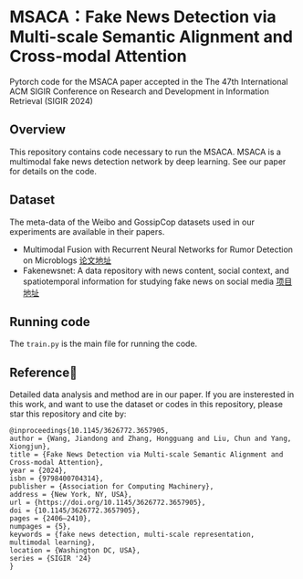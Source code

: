 # MSACA：Fake News Detection via Multi-scale Semantic Alignment and Cross-modal Attention
Pytorch code for the MSACA paper accepted in the The 47th International ACM SIGIR Conference on Research and Development in Information Retrieval (SIGIR 2024)

## Overview
This repository contains code necessary to run the MSACA. MSACA is a multimodal fake news detection network by deep learning. See our paper for details on the code.

## Dataset
The meta-data of the Weibo and GossipCop datasets used in our experiments are available in their papers.
- Multimodal Fusion with Recurrent Neural Networks for Rumor Detection on Microblogs [论文地址](https://dl.acm.org/doi/10.1145/3123266.3123454)
- Fakenewsnet: A data repository with news content, social context, and spatiotemporal information for studying fake news on social media [项目地址](https://github.com/KaiDMML/FakeNewsNet)

## Running code 
The `train.py` is the main file for running the code.

## Reference📜
Detailed data analysis and method are in our paper. If you are insterested in this work, and want to use the dataset or codes in this repository, please star this repository and cite by:
```
@inproceedings{10.1145/3626772.3657905,
author = {Wang, Jiandong and Zhang, Hongguang and Liu, Chun and Yang, Xiongjun},
title = {Fake News Detection via Multi-scale Semantic Alignment and Cross-modal Attention},
year = {2024},
isbn = {9798400704314},
publisher = {Association for Computing Machinery},
address = {New York, NY, USA},
url = {https://doi.org/10.1145/3626772.3657905},
doi = {10.1145/3626772.3657905},
pages = {2406–2410},
numpages = {5},
keywords = {fake news detection, multi-scale representation, multimodal learning},
location = {Washington DC, USA},
series = {SIGIR '24}
}
```

